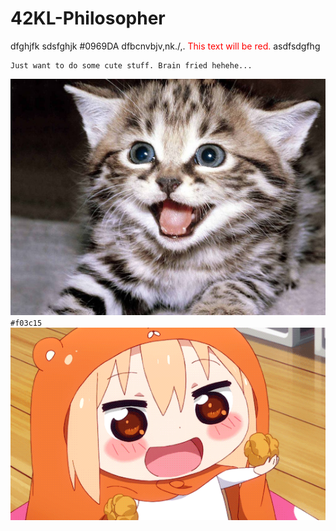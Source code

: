 # 42KL-Philosopher

dfghjfk
sdsfghjk
#0969DA dfbcnvbjv,nk./,.
<span style="color:red;">This text will be red.</span>
asdfsdgfhg
```
Just want to do some cute stuff. Brain fried hehehe...
```
![test](images/1024px-Cute-kittens-12929201-1600-1200.jpg) `#f03c15`
![test](images/himouto.gif)
